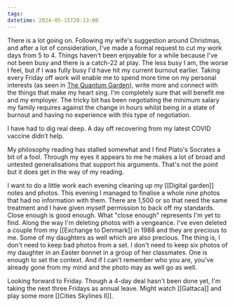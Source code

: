 ```yaml
---
tags: 
datetime: 2024-05-15T20:13:00
---
```

There is a lot going on. Following my wife's suggestion around Christmas, and after a lot of consideration, I've made a formal request to cut my work days from 5 to 4. Things haven't been enjoyable for a while because I've not been busy and there is a catch-22 at play. The less busy I am, the worse I feel, but if I was fully busy I'd have hit my current burnout earlier. Taking every Friday off work will enable me to spend more time on my personal interests (as seen in [The Quantum Garden](https://quantumgardener.info)), write more and connect with the things that make my heart sing. I'm completely sure that will benefit me and my employer. The tricky bit has been negotiating the minimum salary my family requires against the change in hours whilst being in a state of burnout and having no experience with this type of negotiation.

I have had to dig real deep. A day off recovering from my latest COVID vaccine didn’t help. 

My philosophy reading has stalled somewhat and I find Plato's Socrates a bit of a fool. Through my eyes it appears to me he makes a lot of broad and untested generalisations that support his arguments. That's not the point but it does get in the way of my reading.

I want to do a little work each evening cleaning up my [[Digital garden]] notes and photos. This evening I managed to finalise a whole nine photos that had no information with them. There are 1,500 or so that need the same treatment and I have given myself permission to back off my standards. Close enough is good enough. What "close enough" represents I'm yet to find. Along the way I'm deleting photos with a vengeance. I've even deleted a couple from my [[Exchange to Denmark]] in 1988 and they are precious to me. Some of my daughters as well which are also precious. The thing is, I don't need to keep bad photos from a set. I don't need to keep six photos of my daughter in an Easter bonnet in a group of her classmates. One is enough to set the context. And if I can't remember who you are, you've already gone from my mind and the photo may as well go as well.

Looking forward to Friday. Though a 4-day deal hasn't been done yet, I'm taking the next three Fridays as annual leave. Might watch [[Gattaca]] and play some more [[Cities Skylines II]].